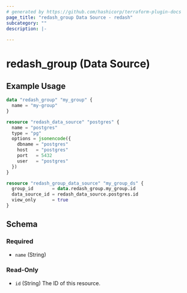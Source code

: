 ```yaml
---
# generated by https://github.com/hashicorp/terraform-plugin-docs
page_title: "redash_group Data Source - redash"
subcategory: ""
description: |-
  
---
```


# redash_group (Data Source)



## Example Usage

```terraform
data "redash_group" "my_group" {
  name = "my-group"
}

resource "redash_data_source" "postgres" {
  name = "postgres"
  type = "pg"
  options = jsonencode({
    dbname = "postgres"
    host   = "postgres"
    port   = 5432
    user   = "postgres"
  })
}

resource "redash_group_data_source" "my_group_ds" {
  group_id       = data.redash_group.my_group.id
  data_source_id = redash_data_source.postgres.id
  view_only      = true
}
```

<!-- schema generated by tfplugindocs -->
## Schema

### Required

- `name` (String)

### Read-Only

- `id` (String) The ID of this resource.
